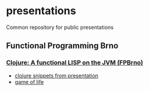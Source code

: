 # presentations

Common repository for public presentations


## Functional Programming Brno

### [Clojure: A functional LISP on the JVM (FPBrno)](https://www.meetup.com/preview/fpbrno/events/243877465)

* [clojure snippets from presentation](clojure-presentation/)
* [game of life](game-of-life/)
